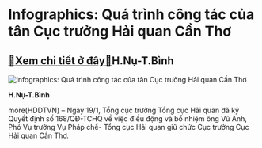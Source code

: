 Infographics: Quá trình công tác của tân Cục trưởng Hải quan Cần Thơ
====================================================================

[:gift:Xem chi tiết ở đây:gift:](https://hddtvn.com/infographics-qua-trinh-cong-tac-cua-tan-cuc-truong-hai-quan-can-tho/)H.Nụ-T.Bình
-----------





![Infographics: Quá trình công tác của tân Cục trưởng Hải quan Cần Thơ](https://hddtvn.com/wp-content/uploads/2021/01/0523_Info_1.jpg "Infographics: Quá trình công tác của tân Cục trưởng Hải quan Cần Thơ")




**H.Nụ-T.Bình**



more(HDDTVN) – Ngày 19/1, Tổng cục trưởng Tổng cục Hải quan đã ký Quyết định số 168/QĐ-TCHQ về việc điều động và bổ nhiệm ông Vũ Anh, Phó Vụ trưởng Vụ Pháp chế- Tổng cục Hải quan giữ chức Cục trưởng Cục Hải quan Cần Thơ.

